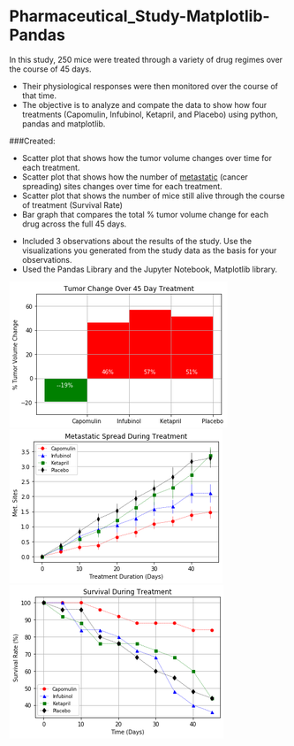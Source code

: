 # Pharmaceutical_Study-Matplotlib-Pandas
 
 In this study, 250 mice were treated through a variety of drug regimes over the course of 45 days. 
- Their physiological responses were then monitored over the course of that time. 
- The objective is to analyze and compate  the data to show how four treatments (Capomulin, Infubinol, Ketapril, and Placebo)  using python, pandas and matplotlib.

###Created: 
 - Scatter plot that shows how the tumor volume changes over time for each treatment.
 - Scatter plot that shows how the number of [metastatic](https://en.wikipedia.org/wiki/Metastasis) 
 	(cancer spreading) sites changes over time for each treatment.
 - Scatter plot that shows the number of mice still alive through the course of treatment (Survival Rate)
 - Bar graph that compares the total % tumor volume change for each drug across the full 45 days.

* Included 3 observations about the results of the study. Use the visualizations you generated from the study data as the basis for your observations.
* Used the Pandas Library and the Jupyter Notebook, Matplotlib library.


![Tumor Change Over 45 Day Treatment](https://github.com/jhenvi/Pharmaceutical_Study-Matplotlib-Pandas/blob/master/Images/Tumor_Change_Over_45%20Day%20_Treatment.png)
![Metastatic Spread During Treatment](https://github.com/jhenvi/Pharmaceutical_Study-Matplotlib-Pandas/blob/master/Images/Metastatic_Spread_During_Treatment.png)
![Survival During Treatment](https://github.com/jhenvi/Pharmaceutical_Study-Matplotlib-Pandas/blob/master/Images/Survival_During_Treatment.png)

